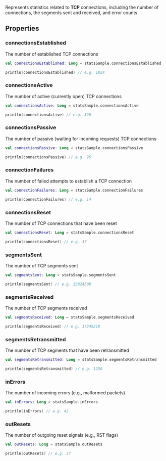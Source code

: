 Represents statistics related to **TCP** connections, including the number of connections,
the segments sent and received, and error counts

## Properties

### connectionsEstablished

The number of established TCP connections

```kotlin
val connectionsEstablished: Long = statsSample.connectionsEstablished

println(connectionsEstablished) // e.g. 1824
```

### connectionsActive

The number of active (currently open) TCP connections

```kotlin
val connectionsActive: Long = statsSample.connectionsActive

println(connectionsActive) // e.g. 320
```

### connectionsPassive

The number of passive (waiting for incoming requests) TCP connections

```kotlin
val connectionsPassive: Long = statsSample.connectionsPassive

println(connectionsPassive) // e.g. 95
```

### connectionFailures

The number of failed attempts to establish a TCP connection

```kotlin
val connectionFailures: Long = statsSample.connectionFailures

println(connectionFailures) // e.g. 14
```

### connectionsReset

The number of TCP connections that have been reset

```kotlin
val connectionsReset: Long = statsSample.connectionsReset

println(connectionsReset) // e.g. 37
```

### segmentsSent

The number of TCP segments sent

```kotlin
val segmentsSent: Long = statsSample.segmentsSent

println(segmentsSent) // e.g. 15824300
```

### segmentsReceived

The number of TCP segments received

```kotlin
val segmentsReceived: Long = statsSample.segmentsReceived

println(segmentsReceived) // e.g. 17345210
```

### segmentsRetransmitted

The number of TCP segments that have been retransmitted

```kotlin
val segmentsRetransmitted: Long = statsSample.segmentsRetransmitted

println(segmentsRetransmitted) // e.g. 1250
```

### inErrors

The number of incoming errors (e.g., malformed packets)

```kotlin
val inErrors: Long = statsSample.inErrors

println(inErrors) // e.g. 42
```

### outResets

The number of outgoing reset signals (e.g., RST flags)

```kotlin
val outResets: Long = statsSample.outResets

println(outResets) // e.g. 37
```